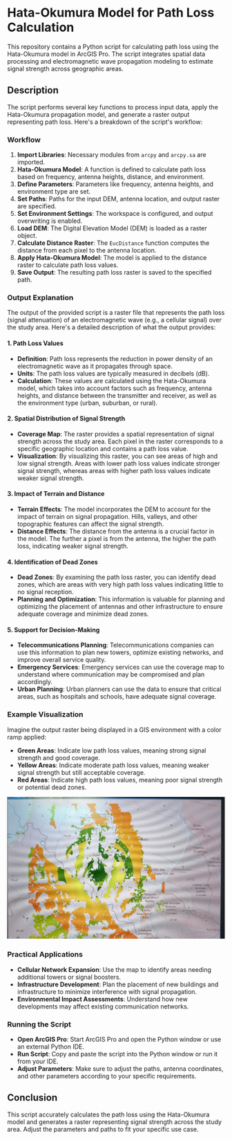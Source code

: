 # Hata-Okumura Model for Path Loss Calculation

This repository contains a Python script for calculating path loss using the Hata-Okumura model in ArcGIS Pro. The script integrates spatial data processing and electromagnetic wave propagation modeling to estimate signal strength across geographic areas.

## Description

The script performs several key functions to process input data, apply the Hata-Okumura propagation model, and generate a raster output representing path loss. Here's a breakdown of the script's workflow:

### Workflow

1. **Import Libraries**: Necessary modules from `arcpy` and `arcpy.sa` are imported.
2. **Hata-Okumura Model**: A function is defined to calculate path loss based on frequency, antenna heights, distance, and environment.
3. **Define Parameters**: Parameters like frequency, antenna heights, and environment type are set.
4. **Set Paths**: Paths for the input DEM, antenna location, and output raster are specified.
5. **Set Environment Settings**: The workspace is configured, and output overwriting is enabled.
6. **Load DEM**: The Digital Elevation Model (DEM) is loaded as a raster object.
7. **Calculate Distance Raster**: The `EucDistance` function computes the distance from each pixel to the antenna location.
8. **Apply Hata-Okumura Model**: The model is applied to the distance raster to calculate path loss values.
9. **Save Output**: The resulting path loss raster is saved to the specified path.

### Output Explanation

The output of the provided script is a raster file that represents the path loss (signal attenuation) of an electromagnetic wave (e.g., a cellular signal) over the study area. Here's a detailed description of what the output provides:

#### 1. Path Loss Values
- **Definition**: Path loss represents the reduction in power density of an electromagnetic wave as it propagates through space.
- **Units**: The path loss values are typically measured in decibels (dB).
- **Calculation**: These values are calculated using the Hata-Okumura model, which takes into account factors such as frequency, antenna heights, and distance between the transmitter and receiver, as well as the environment type (urban, suburban, or rural).

#### 2. Spatial Distribution of Signal Strength
- **Coverage Map**: The raster provides a spatial representation of signal strength across the study area. Each pixel in the raster corresponds to a specific geographic location and contains a path loss value.
- **Visualization**: By visualizing this raster, you can see areas of high and low signal strength. Areas with lower path loss values indicate stronger signal strength, whereas areas with higher path loss values indicate weaker signal strength.

#### 3. Impact of Terrain and Distance
- **Terrain Effects**: The model incorporates the DEM to account for the impact of terrain on signal propagation. Hills, valleys, and other topographic features can affect the signal strength.
- **Distance Effects**: The distance from the antenna is a crucial factor in the model. The further a pixel is from the antenna, the higher the path loss, indicating weaker signal strength.

#### 4. Identification of Dead Zones
- **Dead Zones**: By examining the path loss raster, you can identify dead zones, which are areas with very high path loss values indicating little to no signal reception.
- **Planning and Optimization**: This information is valuable for planning and optimizing the placement of antennas and other infrastructure to ensure adequate coverage and minimize dead zones.

#### 5. Support for Decision-Making
- **Telecommunications Planning**: Telecommunications companies can use this information to plan new towers, optimize existing networks, and improve overall service quality.
- **Emergency Services**: Emergency services can use the coverage map to understand where communication may be compromised and plan accordingly.
- **Urban Planning**: Urban planners can use the data to ensure that critical areas, such as hospitals and schools, have adequate signal coverage.

### Example Visualization

Imagine the output raster being displayed in a GIS environment with a color ramp applied:

- **Green Areas**: Indicate low path loss values, meaning strong signal strength and good coverage.
- **Yellow Areas**: Indicate moderate path loss values, meaning weaker signal strength but still acceptable coverage.
- **Red Areas**: Indicate high path loss values, meaning poor signal strength or potential dead zones.

![Straight Line Diagram Output](https://github.com/irmcintosh/Python/blob/main/EOAnalysis/eo.png)

### Practical Applications

- **Cellular Network Expansion**: Use the map to identify areas needing additional towers or signal boosters.
- **Infrastructure Development**: Plan the placement of new buildings and infrastructure to minimize interference with signal propagation.
- **Environmental Impact Assessments**: Understand how new developments may affect existing communication networks.

### Running the Script

- **Open ArcGIS Pro**: Start ArcGIS Pro and open the Python window or use an external Python IDE.
- **Run Script**: Copy and paste the script into the Python window or run it from your IDE.
- **Adjust Parameters**: Make sure to adjust the paths, antenna coordinates, and other parameters according to your specific requirements.

## Conclusion

This script accurately calculates the path loss using the Hata-Okumura model and generates a raster representing signal strength across the study area. Adjust the parameters and paths to fit your specific use case.

